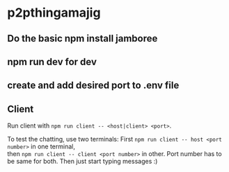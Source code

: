 # p2pthingamajig

## Do the basic npm install jamboree
## npm run dev for dev

## create and add desired port to .env file

## Client
Run client with `npm run client -- <host|client> <port>`.

To test the chatting, use two terminals:
First `npm run client -- host <port number>` in one terminal,  
then `npm run client -- client <port number>` in other. Port number has to be same for both. Then just start typing messages :)
